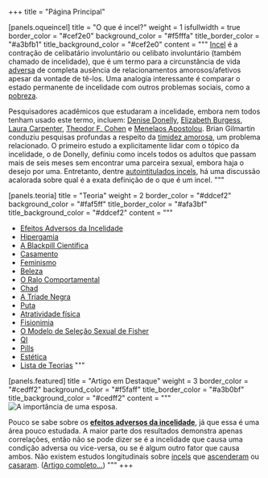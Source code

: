 +++
title = "Página Principal"

[panels.oqueincel]
title = "O que é incel?"
weight = 1
isfullwidth = true
border_color = "#cef2e0"
background_color = "#f5fffa"
title_border_color = "#a3bfb1"
title_background_color = "#cef2e0"
content = """
[Incel](/artigos/incel) é a contração de celibatário involuntário ou celibato involuntário (também chamado de incelidade), que é um termo para a circunstância de vida [adversa](/artigos/efeitos-adversos-da-incelidade) de completa ausência de relacionamentos amorosos/afetivos apesar da vontade de tê-los. Uma analogia interessante é comparar o estado permanente de incelidade com outros problemas sociais, como a [pobreza](/artigos/pauper).



Pesquisadores acadêmicos que estudaram a incelidade, embora nem todos tenham usado este termo, incluem: [Denise Donelly](/artigos/denise-donelly), [Elizabeth Burgess](/artigos/elizabeth-burguess), [Laura Carpenter](/artigos/laura-carpenter), [Theodor F. Cohen](/artigos/theodor-f-cohen) e [Menelaos Apostolou](/artigos/menelaos-apostolou). Brian Gilmartin conduziu pesquisas profundas a respeito da [timidez amorosa](/artigos/timidez-amorosa), um problema relacionado. O primeiro estudo a explicitamente lidar com o tópico da incelidade, o de Donelly, definiu como incels todos os adultos que passam mais de seis meses sem encontrar uma parceira sexual, embora haja o desejo por uma. Entretanto, dentre [autointitulados incels](/artigos/linha-tempo-incelosfera#2020), há uma discussão acalorada sobre qual é a exata definição de o que é um incel.
"""

[panels.teoria]
title = "Teoria"
weight = 2
border_color = "#ddcef2"
background_color = "#faf5ff"
title_border_color = "#afa3bf"
title_background_color = "#ddcef2"
content = """
* [Efeitos Adversos da Incelidade](/artigos/efeitos-adversos-da-incelidade)
* [Hipergamia](/artigos/hipergamia) 
* [A Blackpill Científica](/artigos/blackpill-cientifica)
* [Casamento](/artigos/casamento)
* [Feminismo](/artigos/feminismo)
* [Beleza](/artigos/beleza)
* [O Ralo Comportamental](/artigos/ralo-comportamental)
* [Chad](/artigos/chad)
* [A Tríade Negra](/artigos/triade-negra)
* [Puta](/artigos/puta)
* [Atratividade física](/artigos/atratividade-fisica)
* [Fisionimia](/artigos/fisionomia)
* [O Modelo de Seleção Sexual de Fisher](/artigos/modelo-selecao-sexual-fisher)
* [QI](/artigos/qi)
* [Pills](/artigos/pills)
* [Estética](/artigos/estetica)
* [Lista de Teorias](/categorias/teorias)
"""

[panels.featured]
title = "Artigo em Destaque"
weight = 3
border_color = "#cedff2"
background_color = "#f5faff"
title_border_color = "#a3b0bf"
title_background_color = "#cedff2"
content = """
![A importância de uma esposa.](/imagens/einstein-mileva.jpg "")



Pouco se sabe sobre os **[efeitos adversos da incelidade](/artigos/efeitos-adversos-da-incelidade)**, já que essa é uma área pouco estudada. A maior parte dos resultados demonstra apenas correlações, então não se pode dizer se é a incelidade que causa uma condição adversa ou vice-versa, ou se é algum outro fator que causa ambos. Não existem estudos longitudinais sobre [incels](/artigos/incel) que [ascenderam](/artigos/ascencao) ou [casaram](/artigos/casamento). ([Artigo completo...](/artigos/efeitos-adversos-da-incelidade))
"""
+++

